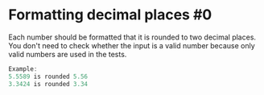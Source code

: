 # Formatting decimal places #0

Each number should be formatted that it is rounded to two decimal places. You don't need to check whether the input is a
valid number because only valid numbers are used in the tests.

```java
Example:    
5.5589 is rounded 5.56   
3.3424 is rounded 3.34
```
